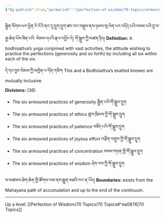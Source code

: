 ```yaml
---
{"dg-publish":true,"permalink":"/perfection-of-wisdom/70-topics/armoured-practice/"}
---
```


སྦྱིན་སོགས་ཕར་ཕྱིན་རེ་རེའི་ནང་དུ་དྲུག་དྲུག་ཚང་བར་བསྡུས་ནས་ཉམས་སུ་ལེན་པར་འདོད་པའི་བསམ་པའི་བྱ་བ་རྒྱ་ཆེན་པོས་ཟིན་པའི་
སེམས་དཔའི་རྣལ་འབྱོར་དེ། གོ་སྒྲུབ་ཀྱི་མཚན་ཉིད། 
**Definition:** A bodhisattva’s yoga conjoined with vast activities, the attitude wishing to practice the perfections (generosity and so forth) by including all six within each of the six.

དེ་དང་བྱང་སེམས་ཀྱི་མཁྱེན་པ་དོན་གཅིག 
This and a Bodhisattva’s exalted knower are mutually inclusive.

**Divisions:** (36)
- The six armoured practices of generosity སྦྱིན་པའི་གོ་སྒྲུབ་དྲུག
- The six armoured practices of ethics ཚུལ་ཁྲིམས་ཀྱི་གོ་སྒྲུབ་དྲུག
- The six armoured practices of patience བཟོད་པའི་གོ་སྒྲུབ་དྲུག
- The six armoured practices of joyous effort བརྩོན་འགྲུས་ཀྱི་གོ་སྒྲུབ་དྲུག
- The six armoured practices of concentration བསམ་གཏན་གྱི་གོ་སྒྲུབ་དྲུག
- The six armoured practices of wisdom ཤེས་རབ་ཀྱི་གོ་སྒྲུབ་དྲུག

ས་མཚམས་ཐེག་ཆེན་གྱི་ཚོགས་ལམ་ནས་རྒྱུན་མཐའི་བར་ན་ཡོད།
**Boundaries:** exists from the Mahayana path of accumulation and up to the end of the continuum.

---
Up a level: [[Perfection of Wisdom/70 Topics/70 Topics#^ea0876\|70 Topics]]